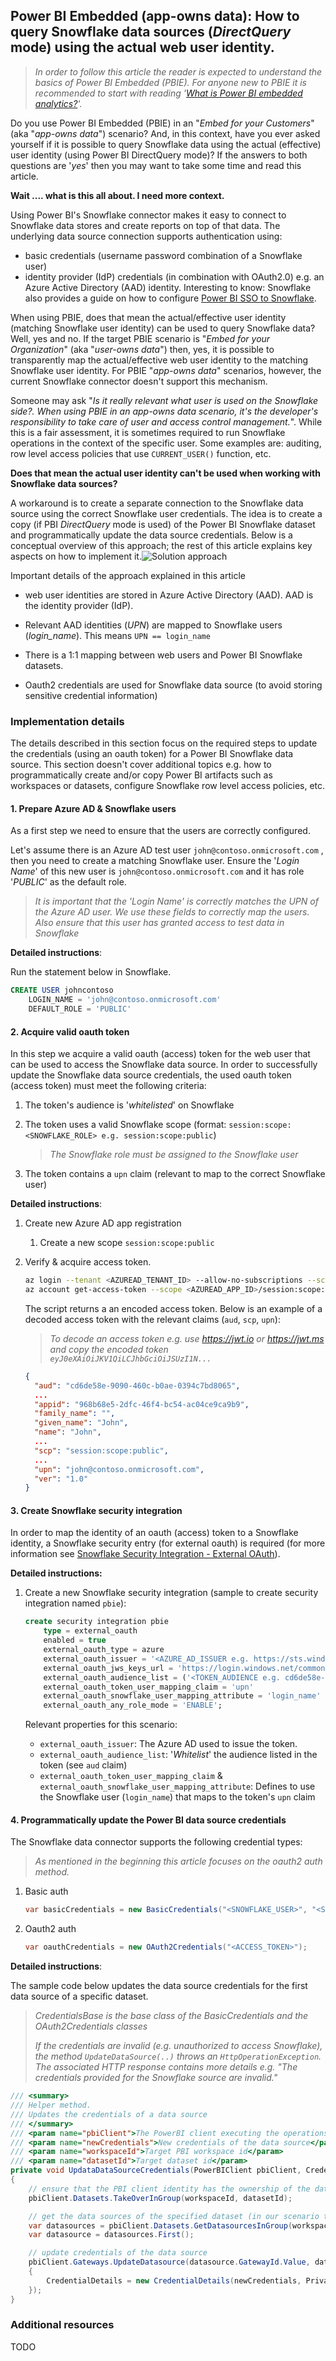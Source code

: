 ## Power BI Embedded (app-owns data): How to query Snowflake data sources (*DirectQuery* mode) using the actual web user identity.

> *In order to follow this article the reader is expected to understand the basics of Power BI Embedded (PBIE). For anyone new to PBIE it is recommended to start with reading '[What is Power BI embedded analytics?](https://docs.microsoft.com/en-us/power-bi/developer/embedded/embedded-analytics-power-bi)'.*

Do you use Power BI Embedded (PBIE) in an "*Embed for your Customers*" (aka "*app-owns data*") scenario? And, in this context, have you ever asked yourself if it is possible to query Snowflake data using the actual (effective) user identity (using Power BI DirectQuery mode)? If the answers to both questions are '*yes*' then you may want to take some time and read this article.

**Wait .... what is this all about. I need more context.**

Using Power BI's Snowflake connector makes it easy to connect to Snowflake data stores and create reports on top of that data. The underlying data source connection supports authentication using:

- basic credentials (username password combination of a Snowflake user)
- identity provider (IdP) credentials (in combination with OAuth2.0) e.g. an Azure Active Directory (AAD) identity. Interesting to know: Snowflake also provides a guide on how to configure [Power BI SSO to Snowflake](https://docs.snowflake.com/en/user-guide/oauth-powerbi.html).

When using PBIE, does that mean the actual/effective user identity (matching Snowflake user identity) can be used to query Snowflake data? Well, yes and no. If the target PBIE scenario is "*Embed for your Organization*" (aka "*user-owns data*") then, yes, it is possible to transparently map the actual/effective web user identity to the matching Snowflake user identity. For PBIE "*app-owns data*" scenarios, however, the current Snowflake connector doesn't support this mechanism.

Someone may ask "*Is it really relevant what user is used on the Snowflake side?. When using PBIE in an app-owns data scenario, it's the developer's responsibility to take care of user and access control management.*". While this is a fair assessment, it is sometimes required to run Snowflake operations in the context of the specific user. Some examples are: auditing, row level access policies that use `CURRENT_USER()` function, etc.

**Does that mean the actual user identity can't be used when working with Snowflake data sources?**

A workaround is to create a separate connection to the Snowflake data source using the correct Snowflake user credentials. The idea is to create a copy (if PBI *DirectQuery* mode is used) of the Power BI Snowflake dataset and programmatically update the data source credentials. Below is a conceptual overview of this approach; the rest of this article explains key aspects on how to implement it.![Solution approach](./docs/00-overview.png)

Important details of the approach explained in this article

- web user identities are stored in Azure Active Directory (AAD). AAD is the identity provider (IdP).

- Relevant AAD identities (*UPN*) are mapped to Snowflake users (*login_name*). This means `UPN == login_name`

- There is a 1:1 mapping between web users and Power BI Snowflake datasets.

- Oauth2 credentials are used for Snowflake data source (to avoid storing sensitive credential information)

### Implementation details

The details described in this section focus on the required steps to update the credentials (using an oauth token) for a Power BI Snowflake data source. This section doesn't cover additional topics e.g. how to programmatically create and/or copy Power BI artifacts such as workspaces or datasets, configure Snowflake row level access policies, etc.

#### 1. Prepare Azure AD & Snowflake users

As a first step we need to ensure that the users are correctly configured.

Let's assume there is an Azure AD test user `john@contoso.onmicrosoft.com` , then you need to create a matching Snowflake user. Ensure the '*Login Name*' of this new user is `john@contoso.onmicrosoft.com` and it has role '*PUBLIC*' as the default role.

> *It is important that the 'Login Name' is correctly matches the UPN of the Azure AD user. We use these fields to correctly map the users. Also ensure that this user has granted access to test data in Snowflake*

**Detailed instructions**:

Run the statement below in Snowflake.

```sql
CREATE USER johncontoso
    LOGIN_NAME = 'john@contoso.onmicrosoft.com' 
    DEFAULT_ROLE = 'PUBLIC'
```

#### 2. Acquire valid oauth token

In this step we acquire a valid oauth (access) token for the web user that can be used to access the Snowflake data source. In order to successfully update the Snowflake data source credentials, the used oauth token (access token) must meet the following criteria:

1. The token's audience is '*whitelisted*' on Snowflake

1. The token uses a valid Snowflake scope (format: `session:scope:<SNOWFLAKE_ROLE> e.g. session:scope:public`)

   > *The Snowflake role must be assigned to the Snowflake user*

1. The token contains a `upn` claim (relevant to map to the correct Snowflake user)

**Detailed instructions**:

1. Create new Azure AD app registration

   1. Create a new scope `session:scope:public`

1. Verify & acquire access token.

   ```sh
   az login --tenant <AZUREAD_TENANT_ID> --allow-no-subscriptions --scope <AZUREAD_APP_ID>/session:scope:public 
   az account get-access-token --scope <AZUREAD_APP_ID>/session:scope:public
   ```

   The script returns a an encoded access token. Below is an example of a decoded access token with the relevant claims (`aud`, `scp`, `upn`):

    > *To decode an access token e.g. use <https://jwt.io> or <https://jwt.ms> and copy the encoded token `eyJ0eXAiOiJKV1QiLCJhbGciOiJSUzI1N...`*

    ```json
    {
      "aud": "cd6de58e-9090-460c-b0ae-0394c7bd8065",
      ...
      "appid": "968b68e5-2dfc-46f4-bc54-ac04ce9ca9b9",
      "family_name": "",
      "given_name": "John",
      "name": "John",
      ...
      "scp": "session:scope:public",
      ...
      "upn": "john@contoso.onmicrosoft.com",
      "ver": "1.0"
    }
    ```

#### 3. Create Snowflake security integration

In order to map the identity of an oauth (access) token to a Snowflake identity, a Snowflake security entry (for external oauth) is required (for more information see [Snowflake Security Integration - External OAuth](https://docs.snowflake.com/en/sql-reference/sql/create-security-integration-oauth-external.html)). 

**Detailed instructions:**

1. Create a new Snowflake security integration (sample to create security integration named `pbie`):

    ```sql
    create security integration pbie
        type = external_oauth
        enabled = true
        external_oauth_type = azure
        external_oauth_issuer = '<AZURE_AD_ISSUER e.g. https://sts.windows.net/2feff6a0-e23e-47cd-faca-bc993ada3200/>'
        external_oauth_jws_keys_url = 'https://login.windows.net/common/discovery/keys'
        external_oauth_audience_list = ('<TOKEN_AUDIENCE e.g. cd6de58e-9090-460c-b0ae-0394c7bd8065>')
        external_oauth_token_user_mapping_claim = 'upn'
        external_oauth_snowflake_user_mapping_attribute = 'login_name'
        external_oauth_any_role_mode = 'ENABLE';
    ```

    Relevant properties for this scenario: 

    - `external_oauth_issuer`: The Azure AD used to issue the token.
    - `external_oauth_audience_list`: '*Whitelist*' the audience listed in the token (see `aud` claim)
    - `external_oauth_token_user_mapping_claim` & ` external_oauth_snowflake_user_mapping_attribute`: Defines to use the Snowflake user (`login_name`) that maps to the token's `upn` claim



#### 4. Programmatically update the Power BI data source credentials

The Snowflake data connector supports the following credential types:

> *As mentioned in the beginning this article focuses on the oauth2 auth method.*

1. Basic auth

    ```csharp
    var basicCredentials = new BasicCredentials("<SNOWFLAKE_USER>", "<SNOWFLAKE_PASSWORD>");
    ```

2. Oauth2 auth

    ```csharp
    var oauthCredentials = new OAuth2Credentials("<ACCESS_TOKEN>");
    ```

**Detailed instructions**:

The  sample code below updates the data source credentials for the first data source of a specific dataset.

> *CredentialsBase is the base class of the BasicCredentials and the OAuth2Credentials classes*
>
> *If the credentials are invalid (e.g. unauthorized to access Snowflake), the method `UpdateDataSource(..)` throws an `HttpOperationException`. The associated HTTP response contains more details e.g. "The credentials provided for the Snowflake source are invalid."*

```c#
/// <summary>
/// Helper method. 
/// Updates the credentials of a data source
/// </summary>
/// <param name="pbiClient">The PowerBI client executing the operations</param>
/// <param name="newCredentials">New credentials of the data source</param>
/// <param name="workspaceId">Target PBI workspace id</param>
/// <param name="datasetId">Target dataset id</param>
private void UpdataDataSourceCredentials(PowerBIClient pbiClient, CredentialsBase newCredentials, Guid workspaceId, string datasetId)
{
    // ensure that the PBI client identity has the ownership of the dataset
    pbiClient.Datasets.TakeOverInGroup(workspaceId, datasetId);

    // get the data sources of the specified dataset (in our scenario there is only one)
    var datasources = pbiClient.Datasets.GetDatasourcesInGroup(workspaceId, datasetId).Value;
    var datasource = datasources.First();

    // update credentials of the data source
    pbiClient.Gateways.UpdateDatasource(datasource.GatewayId.Value, datasource.DatasourceId.Value, new UpdateDatasourceRequest()
    {
        CredentialDetails = new CredentialDetails(newCredentials, PrivacyLevel.None, EncryptedConnection.Encrypted)
    });
}
```

### Additional resources

TODO